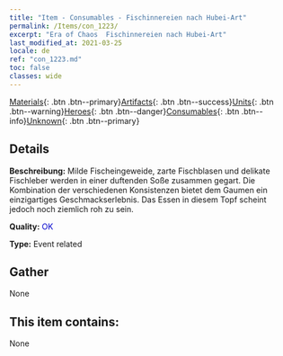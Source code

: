 ```yaml
---
title: "Item - Consumables - Fischinnereien nach Hubei-Art"
permalink: /Items/con_1223/
excerpt: "Era of Chaos  Fischinnereien nach Hubei-Art"
last_modified_at: 2021-03-25
locale: de
ref: "con_1223.md"
toc: false
classes: wide
---
```

 [Materials](/de/Items/){: .btn .btn--primary}[Artifacts](/de/Items/Artifacts/){: .btn .btn--success}[Units](/de/Items/Units/){: .btn .btn--warning}[Heroes](/de/Items/Heroes/){: .btn .btn--danger}[Consumables](/de/Items/Consumables/){: .btn .btn--info}[Unknown](/de/Items/Unknown/){: .btn .btn--primary}

## Details
 **Beschreibung:** Milde Fischeingeweide, zarte Fischblasen und delikate Fischleber werden in einer duftenden Soße zusammen gegart. Die Kombination der verschiedenen Konsistenzen bietet dem Gaumen ein einzigartiges Geschmackserlebnis. Das Essen in diesem Topf scheint jedoch noch ziemlich roh zu sein.

 **Quality:** <span style="color: #0000CD">OK</span>

 **Type:** Event related

## Gather

  None

## This item contains:

  None


